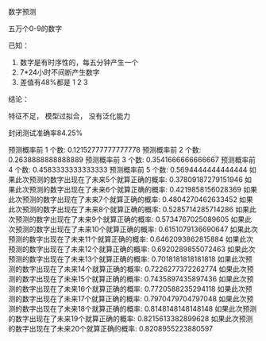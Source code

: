 数字预测

五万个0-9的数字

已知：

1. 数字是有时序性的，每五分钟产生一个
2. 7\*24小时不间断产生数字
3. 差值有48%都是 1 2 3


结论：

特征不足， 模型过拟合， 没有泛化能力

封闭测试准确率84.25%

预测概率前 1 个数: 0.12152777777777778
预测概率前 2 个数: 0.2638888888888889
预测概率前 3 个数: 0.3541666666666667
预测概率前 4 个数: 0.4583333333333333
预测概率前 5 个数: 0.5694444444444444
如果此次预测的数字出现在了未来5个就算正确的概率: 0.37809187279151946
如果此次预测的数字出现在了未来6个就算正确的概率: 0.4219858156028369
如果此次预测的数字出现在了未来7个就算正确的概率: 0.4804270462633452
如果此次预测的数字出现在了未来8个就算正确的概率: 0.5285714285714286
如果此次预测的数字出现在了未来9个就算正确的概率: 0.5734767025089605
如果此次预测的数字出现在了未来10个就算正确的概率: 0.6151079136690647
如果此次预测的数字出现在了未来11个就算正确的概率: 0.6462093862815884
如果此次预测的数字出现在了未来12个就算正确的概率: 0.6920289855072463
如果此次预测的数字出现在了未来13个就算正确的概率: 0.7018181818181818
如果此次预测的数字出现在了未来14个就算正确的概率: 0.7226277372262774
如果此次预测的数字出现在了未来15个就算正确的概率: 0.7435897435897436
如果此次预测的数字出现在了未来16个就算正确的概率: 0.7720588235294118
如果此次预测的数字出现在了未来17个就算正确的概率: 0.7970479704797048
如果此次预测的数字出现在了未来18个就算正确的概率: 0.8148148148148148
如果此次预测的数字出现在了未来19个就算正确的概率: 0.8215613382899628
如果此次预测的数字出现在了未来20个就算正确的概率: 0.8208955223880597